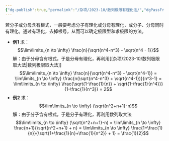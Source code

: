 ```yaml
---
{"dg-publish":true,"permalink":"/杂项/2023-10/数列极限有理化法/","dgPassFrontmatter":true}
---
```


若分子或分母含有根式，一般要考虑分子有理化或分母有理化，或分子、分母同时有理化。通过有理化，去掉根号，从而可以确定极限型和求极限的方法。
- **例1**
	求：
	$$\lim\limits_{n \to \infty} \frac{n}{\sqrt{n^4-n^3} - \sqrt{n^4 - 1}}$$
	解：由于分母含有根式，于是分母有理化，再利用[[杂项/2023-10/数列极限取大法\|数列极限取大法]]
	$$\lim\limits_{n \to \infty} \frac{n}{\sqrt{n^4-n^3} - \sqrt{n^4-1}} = 	\lim\limits_{n \to \infty} \frac{n(\sqrt{n^4-n^3} + \sqrt{n^4-1})}{n^3-1} = 	\lim\limits_{n \to \infty} \frac{\sqrt{1-\frac{1}{n}} + \sqrt{1-\frac{1}{n^4}}}{1-\frac{1}{n^3}} = 2$$
- **例2**
	求：
	$$\lim\limits_{n \to \infty} (\sqrt{n^2+n+1}-n)$$
	解：由于分子含有根式，于是分子有理化，再利用数列取大法
	$$\lim\limits_{n \to \infty} (\sqrt{n^2+n+1}-n) =	\lim\limits_{n \to \infty} \frac{n+1}{\sqrt{n^2+n+1} + n} =	\lim\limits_{n \to \infty} \frac{1+\frac{1}{n}}{\sqrt{1+\frac{1}{n}+\frac{1}{n^2}} + 1} = \frac{1}{2}$$